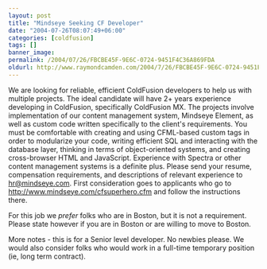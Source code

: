 ```yaml
---
layout: post
title: "Mindseye Seeking CF Developer"
date: "2004-07-26T08:07:49+06:00"
categories: [coldfusion]
tags: []
banner_image: 
permalink: /2004/07/26/FBCBE45F-9E6C-0724-9451F4C36A869FDA
oldurl: http://www.raymondcamden.com/2004/7/26/FBCBE45F-9E6C-0724-9451F4C36A869FDA
---
```


We are looking for reliable, efficient ColdFusion developers to help us with multiple projects.  The ideal candidate will have 2+ years experience developing in ColdFusion, specifically ColdFusion MX.  The projects involve implementation of our content management system, Mindseye Element, as well as custom code written specifically to the client's requirements.  You must be comfortable with creating and using CFML-based custom tags in order to modularize your code, writing efficient SQL and interacting with the database layer, thinking in terms of object-oriented systems, and creating cross-browser HTML and JavaScript.  Experience with Spectra or other content management systems is a definite plus.  Please send your resume, compensation requirements, and descriptions of relevant experience to hr@mindseye.com.
First consideration goes to applicants who go to http://www.mindseye.com/cfsuperhero.cfm and follow the instructions there.


For this job we <i>prefer</i> folks who are in Boston, but it is not a requirement. Please state however if you are in Boston or are willing
to move to Boston.

More notes - this is for a Senior level developer. No newbies please. We would also consider folks who would work in a full-time temporary position (ie, long term contract).